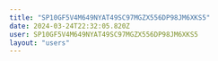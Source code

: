 ```yaml
---
title: "SP10GF5V4M649NYAT49SC97MGZX556DP98JM6XKS5"
date: 2024-03-24T22:32:05.820Z
user: SP10GF5V4M649NYAT49SC97MGZX556DP98JM6XKS5
layout: "users"
---
```

    